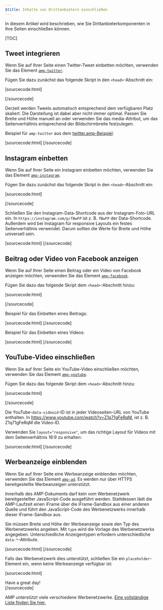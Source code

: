 ```yaml
---
$title: Inhalte von Drittanbietern einschließen
---
```


In diesem Artikel wird beschrieben, wie Sie Drittanbieterkomponenten in Ihre Seiten einschließen können.

[TOC]

## Tweet integrieren

Wenn Sie auf Ihrer Seite einen Twitter-Tweet einbetten möchten, verwenden Sie das Element [`amp-twitter`](/docs/reference/extended/amp-twitter.html).

Fügen Sie dazu zunächst das folgende Skript in den `<head>`-Abschnitt ein:

[sourcecode:html]
<script async custom-element="amp-twitter" src="https://cdn.ampproject.org/v0/amp-twitter-0.1.js"></script>
[/sourcecode]

Derzeit werden Tweets automatisch entsprechend dem verfügbaren Platz skaliert. Die Darstellung ist dabei aber nicht immer optimal.
Passen Sie Breite und Höhe manuell an oder verwenden Sie das media-Attribut, um das Seitenverhältnis entsprechend der Bildschirmbreite festzulegen.

Beispiel für `amp-twitter` aus dem [twitter.amp-Beispiel](https://github.com/ampproject/amphtml/blob/master/examples/twitter.amp.html):

[sourcecode:html]
<amp-twitter width="390" height="50"
    layout="responsive"
    data-tweetid="638793490521001985">
</amp-twitter>
[/sourcecode]

## Instagram einbetten

Wenn Sie auf Ihrer Seite ein Instagram einbetten möchten, verwenden Sie das Element [`amp-instagram`](/docs/reference/extended/amp-instagram.html).

Fügen Sie dazu zunächst das folgende Skript in den `<head>`-Abschnitt ein:

[sourcecode:html]
<script async custom-element="amp-instagram" src="https://cdn.ampproject.org/v0/amp-instagram-0.1.js"></script>
[/sourcecode]

Schließen Sie den Instagram-Data-Shortcode aus der Instagram-Foto-URL ein. In `https://instagram.com/p/fBwFP` ist z. B. `fBwFP` der Data-Shortcode.
Außerdem wird bei Instagram für responsive Layouts ein festes Seitenverhältnis verwendet. Darum sollten die Werte für Breite und Höhe universell sein.

[sourcecode:html]
<amp-instagram
    data-shortcode="fBwFP"
    width="320"
    height="392"
    layout="responsive">
</amp-instagram>
[/sourcecode]

## Beitrag oder Video von Facebook anzeigen

Wenn Sie auf Ihrer Seite einen Beitrag oder ein Video von Facebook anzeigen möchten, verwenden Sie das Element [`amp-facebook`](/docs/reference/extended/amp-facebook.html).

Fügen Sie dazu das folgende Skript dem `<head>`-Abschnitt hinzu:

[sourcecode:html]
<script async custom-element="amp-facebook" src="https://cdn.ampproject.org/v0/amp-facebook-0.1.js"></script>
[/sourcecode]

Beispiel für das Einbetten eines Beitrags:

[sourcecode:html]
<amp-facebook width=486 height=657
    layout="responsive"
    data-href="https://www.facebook.com/zuck/posts/10102593740125791">
</amp-facebook>
[/sourcecode]

Beispiel für das Einbetten eines Videos:

[sourcecode:html]
<amp-facebook width=552 height=574
    layout="responsive"
    data-embed-as="video"
    data-href="https://www.facebook.com/zuck/videos/10102509264909801/">
</amp-facebook>
[/sourcecode]

## YouTube-Video einschließen

Wenn Sie auf Ihrer Seite ein YouTube-Video einschließen möchten, verwenden Sie das Element [`amp-youtube`](/docs/reference/extended/amp-youtube.html).

Fügen Sie dazu das folgende Skript dem `<head>`-Abschnitt hinzu:

[sourcecode:html]
<script async custom-element="amp-youtube" src="https://cdn.ampproject.org/v0/amp-youtube-0.1.js"></script>
[/sourcecode]

Die YouTube-`data-videoid`-ID ist in jeder Videoseiten-URL von YouTube enthalten. In https://www.youtube.com/watch?v=Z1q71gFeRqM, ist z. B. Z1q71gFeRqM die Video-ID.

Verwenden Sie `layout="responsive"`, um das richtige Layout für Videos mit dem Seitenverhältnis 16:9 zu erhalten:

[sourcecode:html]
<amp-youtube
    data-videoid="mGENRKrdoGY"
    layout="responsive"
    width="480" height="270">
</amp-youtube>
[/sourcecode]

## Werbeanzeige einblenden

Wenn Sie auf Ihrer Seite eine Werbeanzeige einblenden möchten, verwenden Sie das Element [`amp-ad`](/docs/reference/amp-ad.html).
Es werden nur über HTTPS bereitgestellte Werbeanzeigen unterstützt.

Innerhalb des AMP-Dokuments darf kein vom Werbenetzwerk bereitgestellter JavaScript-Code ausgeführt werden.
Stattdessen lädt die AMP-Laufzeit einen iFrame über die iFrame-Sandbox aus einer anderen Quelle und führt den JavaScript-Code des Werbenetzwerks innerhalb dieser iFrame-Sandbox aus.

Sie müssen Breite und Höhe der Werbeanzeige sowie den Typ des Werbenetzwerks angeben.
Mit `type` wird die Vorlage des Werbenetzwerks angegeben.
Unterschiedliche Anzeigentypen erfordern unterschiedliche `data-*`-Attribute.

[sourcecode:html]
<amp-ad width="300" height="250"
    type="example"
    data-aax_size="300x250"
    data-aax_pubname="test123"
    data-aax_src="302">
</amp-ad>
[/sourcecode]

Falls das Werbenetzwerk dies unterstützt, schließen Sie ein `placeholder`-Element ein, wenn keine Werbeanzeige verfügbar ist:

[sourcecode:html]
<amp-ad width="300" height="250"
    type="example"
    data-aax_size="300x250"
    data-aax_pubname="test123"
    data-aax_src="302">
  <div placeholder>Have a great day!</div>
</amp-ad>
[/sourcecode]

AMP unterstützt viele verschiedene Werbenetzwerke. [Eine vollständige Liste finden Sie hier.](/docs/reference/amp-ad.html#supported-ad-networks)
